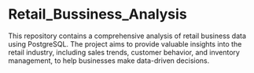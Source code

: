 # Retail_Bussiness_Analysis

This repository contains a comprehensive analysis of retail business data using PostgreSQL. The project aims to provide valuable insights into the retail industry, including sales trends, customer behavior, and inventory management, to help businesses make data-driven decisions.
